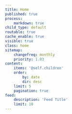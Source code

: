 ```yaml
---
title: Home
published: true
process:
    markdown: true
child_type: default
routable: true
cache_enable: true
visible: true
class: home
sitemap:
    changefreq: monthly
    priority: 1.03
content:
    items: '@self.children'
    order:
        by: date
        dir: desc
    limit: 5
    pagination: true
feed:
    description: 'Feed Title'
    limit: 10
---
```

